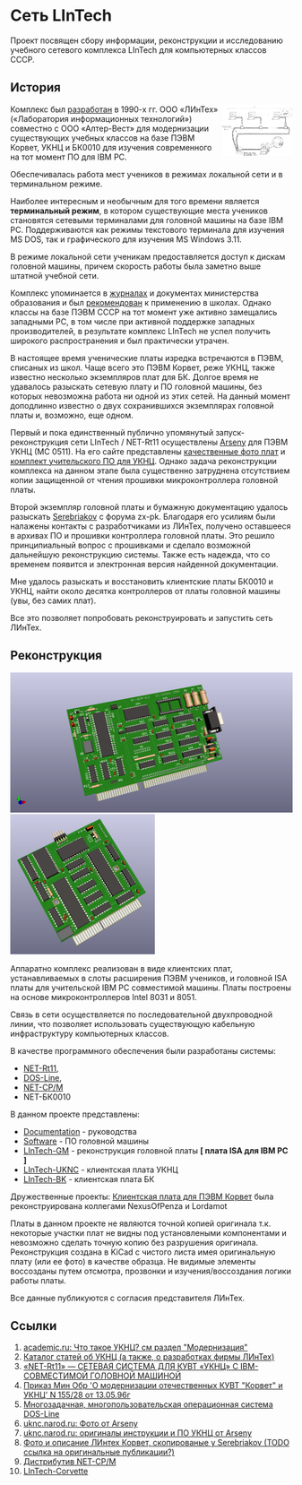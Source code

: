 # Сеть LInTech
Проект посвящен сбору информации, реконструкции и исследованию учебного сетевого комплекса LInTech для компьютерных классов СССР.

## История
<img src="./Documentation/UKNC1.png" align="right" width="25%">

Комплекс был [разработан](https://dic.academic.ru/dic.nsf/ruwiki/46187#.D0.9C.D0.BE.D0.B4.D0.B5.D1.80.D0.BD.D0.B8.D0.B7.D0.B0.D1.86.D0.B8.D1.8F) в 1990-х гг. ООО «ЛИнТех» («Лаборатория информационных технологий») совместно с ООО «Алтер-Вест»
для модернизации существующих учебных классов на базе ПЭВМ Корвет, УКНЦ и БК0010 для изучения современного на тот момент ПО для IBM PC.

Обеспечивалась работа мест учеников в режимах локальной сети и в терминальном режиме.

Наиболее интересным и необычным для того времени является **терминальный режим**, в котором существующие места учеников становятся сетевыми терминалами для головной машины на базе IBM PC. 
Поддерживаются как режимы текстового терминала для изучения MS DOS, так и графического для изучения MS Windows 3.11. 

В режиме локальной сети ученикам предоставляется доступ к дискам головной машины, причем скорость работы была заметно выше штатной учебной сети. 

Комплекс упоминается в [журналах](http://school136.perm.ru/sunduk/samos/info.htm) и документах 
министерства образования и был [рекомендован](http://web.archive.org/web/20070927175919/http://www.informika.ru/text/goscom/normdoc/d_96/PRIK~5/l155.html) к применению в школах.
Однако классы на базе ПЭВМ СССР на тот момент уже активно замещались западными PC, в том числе при активной поддержке западных производителей, 
в результате комплекс LInTech не успел получить широкого распространения и был практически утрачен.

В настоящее время ученические платы изредка встречаются в ПЭВМ, списаных из школ. Чаще всего это ПЭВМ Корвет, реже УКНЦ, также известно несколько экземпляров плат для БК. 
Долгое время не удавалось разыскать сетевую плату и ПО головной машины, без которых невозможна работа ни одной из этих сетей. 
На данный момент доподлинно известно о двух сохранившихся экземплярах головной платы и, возможно, еще одном.

Первый и пока единственный публично упомянутый запуск-реконструкция сети LInTech / NET-Rt11 осуществлены [Arseny](http://uknc.narod.ru/) для ПЭВМ УКНЦ (МС 0511). 
На его сайте представлены [качественные фото плат](http://uknc.narod.ru/Img/index.htm) и [комплект учительского ПО для УКНЦ](http://uknc.narod.ru/Net-RT11/index.htm).
Однако задача реконструкции комплекса на данном этапе была существенно затруднена отсутствием копии защищенной от чтения прошивки микроконтроллера головной платы.

Второй экземпляр головной платы и бумажную документацию удалось разыскать [Serebriakov](https://zx-pk.ru/members/7629-serebriakov.html) с форума zx-pk. 
Благодаря его усилиям были налажены контакты с разработчиками из ЛИнТех, получено оставшееся в архивах ПО и прошивки контроллера головной платы.
Это решило принципиальный вопрос с прошивками и сделало возможной дальнейшую реконструкцию системы. Также есть надежда, что со временем появится и электронная версия найденной документации.

Мне удалось разыскать и восстановить клиентские платы БК0010 и УКНЦ, найти около десятка контроллеров от платы головной машины (увы, без самих плат). 

Все это позволяет попробовать реконструировать и запустить сеть ЛИнТех.

## Реконструкция
[<img src="./LinTech-GM/KiCad/LinTech-GM-board_NC-ACM-2.2.png" height="250px" margin="15px">](./LinTech-GM/)[<img src="./LinTech-UKNC/KiCad/LInTech-UKNC.png" height="250px">](./LInTech-UKNC/)

Аппаратно комплекс реализован в виде клиентских плат, устанавливаемых в слоты расширения ПЭВМ учеников, и головной ISA платы для учительской IBM PC совместимой машины. 
Платы построены на основе микроконтроллеров Intel 8031 и 8051.

Связь в сети осуществляется по последовательной двухпроводной линии, что позволяет использовать существующую кабельную инфраструктуру компьютерных классов.

В качестве программного обеспечения были разработаны системы: 
- [NET-Rt11](https://www.emuverse.ru/wiki/%D0%A3%D0%9A%D0%9D%D0%A6_%D0%B6%D1%83%D1%80%D0%BD%D0%B0%D0%BB_1994-01_%D0%9B%D0%98%D0%BD%D0%A2%D0%B5%D1%85), 
- [DOS-Line](http://www.uw.ru/about/archive/dos-line/), 
- [NET-CP/M](https://oldkorvet.narod.ru/Utils.html)
- NET-БК0010

В данном проекте представлены:
- [Documentation](./Documentation/) - руководства
- [Software](./Software/) - ПО головной машины
- [LInTech-GM](./LinTech-GM/) - реконструкция головной платы **[ плата ISA для IBM PC ]**
- [LInTech-UKNC](./LInTech-UKNC/) - клиентская плата УКНЦ
- [LInTech-BK](./LInTech-BK/) - клиентская плата БК

Дружественные проекты:
[Клиентская плата для ПЭВМ Корвет](https://github.com/lordamot/retro-lintech) была реконструирована коллегами NexusOfPenza и Lordamot

Платы в данном проекте не являются точной копией оригинала т.к. некоторые участки плат не видны под установлеными компонентами и невозможно сделать точную копию без разрушения оригинала. 
Реконструкция создана в KiCad с чистого листа имея оригинальную плату (или ее фото) в качестве образца. 
Не видимые элементы воссозданы путем отсмотра, прозвонки и изучения/воссоздания логики работы платы. 

Все данные публикуются с согласия представителя ЛИнТех.

## Ссылки
1. [academic.ru: Что такое УКНЦ? см раздел "Модернизация"](https://dic.academic.ru/dic.nsf/ruwiki/46187#.D0.9C.D0.BE.D0.B4.D0.B5.D1.80.D0.BD.D0.B8.D0.B7.D0.B0.D1.86.D0.B8.D1.8F)
2. [Каталог статей об УКНЦ (а также, о разработках фирмы ЛИнТех)](http://school136.perm.ru/sunduk/samos/info.htm)
3. [«NET-Rt11» — СЕТЕВАЯ СИСТЕМА ДЛЯ КУВТ «УКНЦ» С IBM-СОВМЕСТИМОЙ ГОЛОВНОЙ МАШИНОЙ](https://www.emuverse.ru/wiki/%D0%A3%D0%9A%D0%9D%D0%A6_%D0%B6%D1%83%D1%80%D0%BD%D0%B0%D0%BB_1994-01_%D0%9B%D0%98%D0%BD%D0%A2%D0%B5%D1%85)
4. [Приказ Мин Обр 'О модернизации отечественных КУВТ "Корвет" и УКНЦ' N 155/28 от 13.05.96г](http://web.archive.org/web/20070927175919/http://www.informika.ru/text/goscom/normdoc/d_96/PRIK~5/l155.html)
5. [Многозадачная, многопользовательская операционная система DOS-Line](http://www.uw.ru/about/archive/dos-line/)
6. [uknc.narod.ru: Фото от Arseny](http://uknc.narod.ru/Img/index.htm)
7. [uknc.narod.ru: оригиналы инструкции и ПО УКНЦ от Arseny](http://uknc.narod.ru/Net-RT11/index.htm)
8. [Фото и описание ЛИнтех Корвет, скопированые у Serebriakov (TODO ссылка на оригинальные публикации?)](https://pk8020.fandom.com/ru/wiki/LINTECH)
9. [Дистрибутив NET-CP/M](https://oldkorvet.narod.ru/Utils.html)
10. [LInTech-Corvette](https://github.com/lordamot/retro-lintech)

